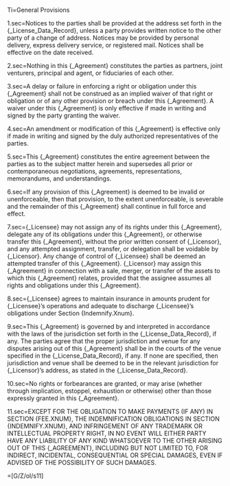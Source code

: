 Ti=General Provisions

1.sec=Notices to the parties shall be provided at the address set forth in the {_License_Data_Record}, unless a party provides written notice to the other party of a change of address. Notices may be provided by personal delivery, express delivery service, or registered mail. Notices shall be effective on the date received.

2.sec=Nothing in this {_Agreement} constitutes the parties as partners, joint venturers, principal and agent, or fiduciaries of each other.

3.sec=A delay or failure in enforcing a right or obligation under this {_Agreement} shall not be construed as an implied waiver of that right or obligation or of any other provision or breach under this {_Agreement}. A waiver under this {_Agreement} is only effective if made in writing and signed by the party granting the waiver.

4.sec=An amendment or modification of this {_Agreement} is effective only if made in writing and signed by the duly authorized representatives of the parties. 

5.sec=This {_Agreement} constitutes the entire agreement between the parties as to the subject matter herein and supersedes all prior or contemporaneous negotiations, agreements, representations, memorandums, and understandings.

6.sec=If any provision of this {_Agreement} is deemed to be invalid or unenforceable, then that provision, to the extent unenforceable, is severable and the remainder of this {_Agreement} shall continue in full force and effect. 

7.sec={_Licensee} may not assign any of its rights under this {_Agreement}, delegate any of its obligations under this {_Agreement}, or otherwise transfer this {_Agreement}, without the prior written consent of {_Licensor}, and any attempted assignment, transfer, or delegation shall be voidable by {_Licensor}. Any change of control of {_Licensee} shall be deemed an attempted transfer of this {_Agreement}. {_Licensor} may assign this {_Agreement} in connection with a sale, merger, or transfer of the assets to which this {_Agreement} relates, provided that the assignee assumes all rights and obligations under this {_Agreement}.

8.sec={_Licensee} agrees to maintain insurance in amounts prudent for {_Licensee}’s operations and adequate to discharge {_Licensee}’s obligations under Section {Indemnify.Xnum}.

9.sec=This {_Agreement} is governed by and interpreted in accordance with the laws of the jurisdiction set forth in the {_License_Data_Record}, if any. The parties agree that the proper jurisdiction and venue for any disputes arising out of this {_Agreement} shall be in the courts of the venue specified in the {_License_Data_Record}, if any. If none are specified, then jurisdiction and venue shall be deemed to be in the relevant jurisdiction for {_Licensor}’s address, as stated in the {_License_Data_Record}.

10.sec=No rights or forbearances are granted, or may arise (whether through implication, estoppel, exhaustion or otherwise) other than those expressly granted in this {_Agreement}.


11.sec=<span style="text-transform: uppercase">Except for the obligation to make payments (if any) in Section {Fee.Xnum}, the indemnification obligations in Section {Indemnify.Xnum}, and infringement of any trademark or intellectual property right, in no event will either party have any liability of any kind whatsoever to the other arising out of this {_Agreement}, including but not limited to, for indirect, incidental, consequential or special damages, even if advised of the possibility of such damages.</span>

=[G/Z/ol/s11]
